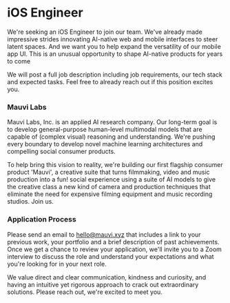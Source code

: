 # iOS Engineer

We're seeking an iOS Engineer to join our team. We've already made impressive strides innovating AI-native web and mobile interfaces to steer latent spaces. And we want you to help expand the versatility of our mobile app UI. This is an unusual opportunity to shape AI-native products for years to come

We will post a full job description including job requirements, our tech stack and expected tasks. Feel free to already reach out if this position excites you.

### Mauvi Labs

Mauvi Labs, Inc. is an applied AI research company. Our long-term goal is to develop general-purpose human-level multimodal models that are capable of (complex visual) reasoning and understanding. We're pushing every boundary to develop novel machine learning architectures and compelling social consumer products.

To help bring this vision to reality, we're building our first flagship consumer product 'Mauvi', a creative suite that turns filmmaking, video and music production into a fun! social experience using a suite of AI models to give the creative class a new kind of camera and production techniques that eliminate the need for expensive filming equipment and music recording studios. Join us.

### Application Process

Please send an email to hello@mauvi.xyz that includes a link to your previous work, your portfolio and a brief description of past achievements. Once we get a chance to review your application, we'll invite you to a Zoom interview to discuss the role and understand your expectations and what you're looking for in your next role.

We value direct and clear communication, kindness and curiosity, and having an intuitive yet rigorous approach to crack out extraordinary solutions. Please reach out, we're excited to meet you.

